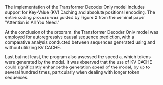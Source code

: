 The implementation of the Transformer Decoder Only model includes support for Key-Value (KV) Caching and absolute positional encoding. The entire coding process was guided by Figure 2 from the seminal paper "Attention is All You Need."

At the conclusion of the program, the Transformer Decoder Only model was employed for autoregressive causal sequence prediction, with a comparative analysis conducted between sequences generated using and without utilizing KV CACHE.

Last but not least, the program also assessed the speed at which tokens were generated by the model. It was observed that the use of KV CACHE could significantly enhance the generation speed of the model, by up to several hundred times, particularly when dealing with longer token sequences.
